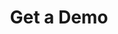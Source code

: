 ---
title: "Get a Demo"
# meta description
description: "Vestibulum ante ipsum primis in faucibus orci luctus ultrices posuere cubilia Curae Donec"
draft: true
layout: "contact"


# banner
banner:
  title: "Start improving your websites and apps"
  subtitle: "21 day free trial. No credit card required."


# organizations
organizations:
  title: "Successful organizations with us:"
  list:
  - "images/tools/02.png"
  - "images/tools/03.png"
  - "images/tools/05.png"
  - "images/tools/06.png"
  - "images/tools/08.png"
  - "images/tools/04.png"


# features_box
features_box:
  enable: true
  features_box_item:
  - icon: "fas fa-file-signature"
    title: "Ultimate Guide"
    content: "Curabitur aliquet quam id dui posuere blandit. Donec sollicitudin molestie malesuada praesent."

  - icon: "fas fa-signature"
    title: "How to Webinars"
    content: "Curabitur aliquet quam id dui posuere blandit. Donec sollicitudin molestie malesuada praesent."
    
  - icon: "fas fa-bullhorn"
    title: "Workshops & FAQ"
    content: "Curabitur aliquet quam id dui posuere blandit. Donec sollicitudin molestie malesuada praesent."

---